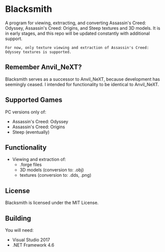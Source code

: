 # Blacksmith
A program for viewing, extrracting, and converting Assassin's Creed: Odyssey, Assassin's Creed: Origins, and Steep textures and 3D models. It is in early stages, and this repo will be updated constantly with additional support.

`For now, only texture viewing and extraction of Assassin's Creed: Odyssey textures is supported.`

## Remember Anvil_NeXT?
Blacksmith serves as a successor to Anvil_NeXT, because development has seemingly ceased. I intended for functionality to be identical to Anvil_NeXT.

## Supported Games
PC versions only of:
- Assassin's Creed: Odyssey
- Assassin's Creed: Origins
- Steep (eventually)

## Functionality
- Viewing and extraction of:
  - .forge files
  - 3D models (conversion to: .obj)
  - textures (conversion to: .dds, .png)

## License
Blacksmith is licensed under the MIT License.

## Building
You will need:
- Visual Studio 2017
- .NET Framework 4.6
